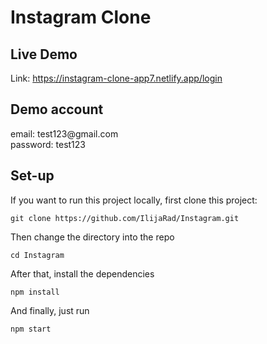 # Instagram Clone

## Live Demo
Link: https://instagram-clone-app7.netlify.app/login

## Demo account
<div color="black">email: test123@gmail.com</div>
password: test123

## Set-up
If you want to run this project locally, first clone this project:
```
git clone https://github.com/IlijaRad/Instagram.git
```
Then change the directory into the repo
```
cd Instagram
```
After that, install the dependencies
```
npm install
```
And finally, just run
```
npm start
```
